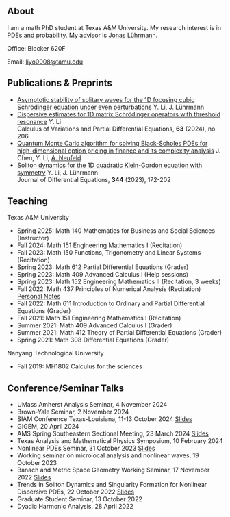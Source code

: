 ## About

I am a math PhD student at Texas A&M University. My research interest is in PDEs and probability. My advisor is [Jonas Lührmann](https://www.math.tamu.edu/~luhrmann/).

Office: Blocker 620F

Email: liyo0008@tamu.edu

## Publications & Preprints
- [Asymptotic stability of solitary waves for the 1D focusing cubic Schrödinger equation under even perturbations](https://arxiv.org/abs/2408.15427)
Y. Li, J. Lührmann
- [Dispersive estimates for 1D matrix Schrödinger operators with threshold resonance](https://arxiv.org/abs/2307.04943)
Y. Li\
Calculus of Variations and Partial Differential Equations, **63** (2024), no. 206
- [Quantum Monte Carlo algorithm for solving Black-Scholes PDEs for high-dimensional option pricing in finance and its complexity analysis](https://arxiv.org/abs/2301.09241)
J. Chen, Y. Li, [A. Neufeld](https://personal.ntu.edu.sg/ariel.neufeld/)
- [Soliton dynamics for the 1D quadratic Klein-Gordon equation with symmetry](https://arxiv.org/abs/2203.11371)
Y. Li, J. Lührmann\
Journal of Differential Equations, **344** (2023), 172-202

## Teaching
Texas A&M University
- Spring 2025: Math 140 Mathematics for Business and Social Sciences (Instructor)
- Fall 2024: Math 151 Engineering Mathematics I (Recitation)
- Fall 2023: Math 150 Functions, Trigonometry and Linear Systems (Recitation)
- Spring 2023: Math 612 Partial Differential Equations (Grader)
- Spring 2023: Math 409 Advanced Calculus I (Help sessions)
- Spring 2023: Math 152 Engineering Mathematics II (Recitation, 3 weeks)
- Fall 2022: Math 437 Principles of Numerical Analysis (Recitation) [Personal Notes](https://1drv.ms/b/s!AiuLen8IsPxCw34svD7rUHM7noNt?e=HSJhp0)
- Fall 2022: Math 611 Introduction to Ordinary and Partial Differential Equations (Grader)
- Fall 2021: Math 151 Engineering Mathematics I (Recitation)
- Summer 2021: Math 409 Advanced Calculus I (Grader)
- Summer 2021: Math 412 Theory of Partial Differential Equations (Grader)
- Spring 2021: Math 308 Differential Equations (Grader)

Nanyang Technological University 
- Fall 2019: MH1802 Calculus for the sciences

## Conference/Seminar Talks
- UMass Amherst Analysis Seminar, 4 November 2024
- Brown-Yale Seminar, 2 November 2024
- SIAM Conference Texas-Louisiana, 11-13 October 2024 [Slides](https://1drv.ms/b/s!AiuLen8IsPxCgdg48UmdOTR4HAPfSw?e=gyGrVk)
- GIGEM, 20 April 2024
- AMS Spring Southeastern Sectional Meeting, 23 March 2024 [Slides](https://1drv.ms/b/s!AiuLen8IsPxCgb8Juluxn_JReAASuQ?e=vrxbdn)
- Texas Analysis and Mathematical Physics Symposium, 10 February 2024
- Nonlinear PDEs Seminar, 31 October 2023 [Slides](https://1drv.ms/b/s!AiuLen8IsPxCgbET8C1SMpKISG5AVA?e=nhblUI)
- Working seminar on microlocal analysis and nonlinear waves, 19 October 2023
- Banach and Metric Space Geometry Working Seminar, 17 November 2022 [Slides](https://1drv.ms/b/s!AiuLen8IsPxCgZBdHDqhSxGMkUhWgg?e=qDXQc3)
- Trends in Soliton Dynamics and Singularity Formation for Nonlinear Dispersive PDEs, 22 October 2022 [Slides](https://1drv.ms/b/s!AiuLen8IsPxCgY4mro-xUSo5BoGEYw?e=1e5quj)
- Graduate Student Seminar, 13 October 2022
- Dyadic Harmonic Analysis, 28 April 2022
